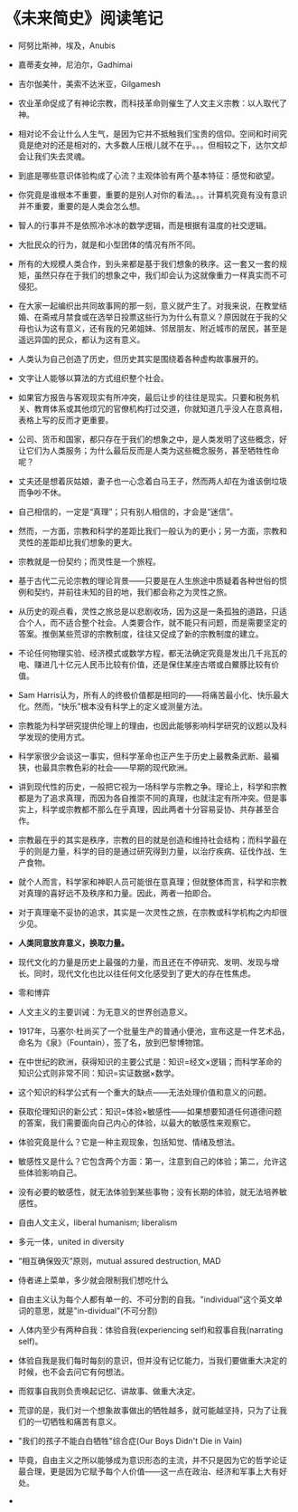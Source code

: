 # 《未来简史》阅读笔记

* 阿努比斯神，埃及，Anubis
* 嘉蒂麦女神，尼泊尔，Gadhimai
* 吉尔伽美什，美索不达米亚，Gilgamesh


* 农业革命促成了有神论宗教，而科技革命则催生了人文主义宗教：以人取代了神。
* 相对论不会让什么人生气，是因为它并不抵触我们宝贵的信仰。空间和时间究竟是绝对的还是相对的，大多数人压根儿就不在乎。。。但相较之下，达尔文却会让我们失去灵魂。
* 到底是哪些意识体验构成了心流？主观体验有两个基本特征：感觉和欲望。
* 你究竟是谁根本不重要，重要的是别人对你的看法。。。计算机究竟有没有意识并不重要，重要的是人类会怎么想。
* 智人的行事并不是依照冷冰冰的数学逻辑，而是根据有温度的社交逻辑。
* 大批民众的行为，就是和小型团体的情况有所不同。
* 所有的大规模人类合作，到头来都是基于我们想象的秩序。这一套又一套的规矩，虽然只存在于我们的想象之中，我们却会认为这就像重力一样真实而不可侵犯。
* 在大家一起编织出共同故事网的那一刻，意义就产生了。对我来说，在教堂结婚、在斋戒月禁食或在选举日投票这些行为为什么有意义？原因就在于我的父母也认为这有意义，还有我的兄弟姐妹、邻居朋友、附近城市的居民，甚至是遥远异国的民众，都认为这有意义。
* 人类认为自己创造了历史，但历史其实是围绕着各种虚构故事展开的。
* 文字让人能够以算法的方式组织整个社会。
* 如果官方报告与客观现实有所冲突，最后让步的往往是现实。只要和税务机关、教育体系或其他烦冗的官僚机构打过交道，你就知道几乎没人在意真相，表格上写的反而才更重要。
* 公司、货币和国家，都只存在于我们的想象之中，是人类发明了这些概念，好让它们为人类服务；为什么最后反而是人类为这些概念服务，甚至牺牲性命呢？
* 丈夫还是想着灰姑娘，妻子也一心念着白马王子，然而两人却在为谁该倒垃圾而争吵不休。
* 自己相信的，一定是“真理”；只有别人相信的，才会是“迷信”。
* 然而，一方面，宗教和科学的差距比我们一般认为的更小；另一方面，宗教和灵性的差距却比我们想象的更大。
* 宗教就是一份契约；而灵性是一个旅程。
* 基于古代二元论宗教的理论背景——只要是在人生旅途中质疑着各种世俗的惯例和契约，并前往未知的目的地，我们都会称之为灵性之旅。
* 从历史的观点看，灵性之旅总是以悲剧收场，因为这是一条孤独的道路，只适合个人，而不适合整个社会。人类要合作，就不能只有问题，而是需要坚定的答案。推倒某些荒谬的宗教制度，往往又促成了新的宗教制度的建立。
* 不论任何物理实验、经济模式或数学方程，都无法确定究竟是发出几千兆瓦的电、赚进几十亿元人民币比较有价值，还是保住某座古塔或白鱀豚比较有价值。
* Sam Harris认为，所有人的终极价值都是相同的——将痛苦最小化、快乐最大化。然而，“快乐”根本没有科学上的定义或测量方法。
* 宗教能为科学研究提供伦理上的理由，也因此能够影响科学研究的议题以及科学发现的使用方式。
* 科学家很少会谈这一事实，但科学革命也正产生于历史上最教条武断、最褊狭，也最具宗教色彩的社会——早期的现代欧洲。
* 讲到现代性的历史，一般把它视为一场科学与宗教之争。理论上，科学和宗教都是为了追求真理，而因为各自推崇不同的真理，也就注定有所冲突。但是事实上，科学或宗教都不那么在乎真理，因此两者十分容易妥协、共存甚至合作。
* 宗教最在乎的其实是秩序，宗教的目的就是创造和维持社会结构；而科学最在乎的则是力量，科学的目的是通过研究得到力量，以治疗疾病、征伐作战、生产食物。
* 就个人而言，科学家和神职人员可能很在意真理；但就整体而言，科学和宗教对真理的喜好远不及秩序和力量。因此，两者一拍即合。
* 对于真理毫不妥协的追求，其实是一次灵性之旅，在宗教或科学机构之内却很少见。
* **人类同意放弃意义，换取力量。**
* 现代文化的力量是历史上最强的力量，而且还在不停研究、发明、发现与增长。同时，现代文化也比以往任何文化感受到了更大的存在性焦虑。
* 零和博弈
* 人文主义的主要训诫：为无意义的世界创造意义。
* 1917年，马塞尔·杜尚买了一个批量生产的普通小便池，宣布这是一件艺术品，命名为《泉》（Fountain），签了名，放到巴黎博物馆。
* 在中世纪的欧洲，获得知识的主要公式是：知识$=$经文$\times$逻辑；而科学革命的知识公式则非常不同：知识$=$实证数据$\times$数学。
* 这个知识的科学公式有一个重大的缺点——无法处理价值和意义的问题。
* 获取伦理知识的新公式：知识$=$体验$\times$敏感性——如果想要知道任何道德问题的答案，我们需要面向自己内心的体验，以最大的敏感性来观察它。
* 体验究竟是什么？它是一种主观现象，包括知觉、情绪及想法。
* 敏感性又是什么？它包含两个方面：第一，注意到自己的体验；第二，允许这些体验影响自己。
* 没有必要的敏感性，就无法体验到某些事物；没有长期的体验，就无法培养敏感性。
* ​自由人文主义，liberal humanism; liberalism
* 多元一体，united in diversity
* “相互确保毁灭”原则，mutual assured destruction, MAD
* 侍者递上菜单，多少就会限制我们想吃什么
* 自由主义认为每个人都有单一的、不可分割的自我。"individual"这个英文单词的意思，就是"in-dividual"(不可分割)
* 人体内至少有两种自我：体验自我(experiencing self)和叙事自我(narrating self)。
* 体验自我是我们每时每刻的意识，但并没有记忆能力，当我们要做重大决定的时候，也不会去问它有何想法。
* 而叙事自我则负责唤起记忆、讲故事、做重大决定。
* 荒谬的是，我们对一个想象故事做出的牺牲越多，就可能越坚持，只为了让我们的一切牺牲和痛苦有意义。
* "我们的孩子不能白白牺牲"综合症(Our Boys Didn't Die in Vain)
* 毕竟，自由主义之所以能够成为意识形态的主流，并不只是因为它的哲学论证最合理，更是因为它赋予每个人价值——这一点在政治、经济和军事上大有好处。
* ​
